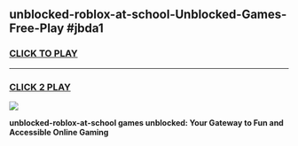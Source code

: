 
## unblocked-roblox-at-school-Unblocked-Games-Free-Play #jbda1
<h3>
<a href="https://us.freeplayer.one?title=unblocked-roblox-at-school&ref=9M">CLICK TO PLAY</a></h3>
<hr>

<h3>
<a href="https://us.freeplayer.one?title=unblocked-roblox-at-school&ref=9M">CLICK 2 PLAY</a>
  
</h3>

<a href="https://us.freeplayer.one?title=unblocked-roblox-at-school&ref=9M"><img src="https://clearcache.store/games.png"></a>


**unblocked-roblox-at-school games unblocked: Your Gateway to Fun and Accessible Online Gaming**
